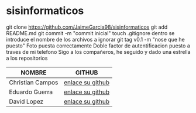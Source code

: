 # sisinformaticos
git clone https://github.com/JaimeGarcia98/sisinformaticos
git add README.md
git commit -m "commit inicial"
touch .gitignore
dentro se introduce el nombre de los archivos a ignorar
git tag v0.1 -m "nose que he puesto"
Foto puesta correctamente
Doble factor de autentificacion puesto a traves de mi telefono
Sigo a los compañeros, he seguido y dado una estrella a los repositorios

|        NOMBRE   |                     GITHUB                                   |
|-----------------|--------------------------------------------------------------|
| Christian Campos| [enlace su github ](https://github.com/Cristiancj99)         |
| Eduardo Guerra  | [enlace su github ](https://github.com/EduardoGuerraSanchez) |
| David Lopez     | [enlace su github ](https://github.com/davidantoniol)        |